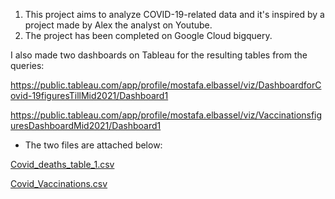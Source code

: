 1. This project aims to analyze COVID-19-related data and it's inspired by a project made by Alex the analyst on Youtube.
2. The project has been completed on Google Cloud bigquery.

I also made two dashboards on Tableau for the resulting tables from the queries:

https://public.tableau.com/app/profile/mostafa.elbassel/viz/DashboardforCovid-19figuresTillMid2021/Dashboard1

https://public.tableau.com/app/profile/mostafa.elbassel/viz/VaccinationsfiguresDashboardMid2021/Dashboard1

- The two files are attached below:

[Covid_deaths_table_1.csv](https://github.com/user-attachments/files/16202176/Covid_deaths_table_1.csv)

[Covid_Vaccinations.csv](https://github.com/user-attachments/files/16202180/Covid_Vaccinations.csv)
